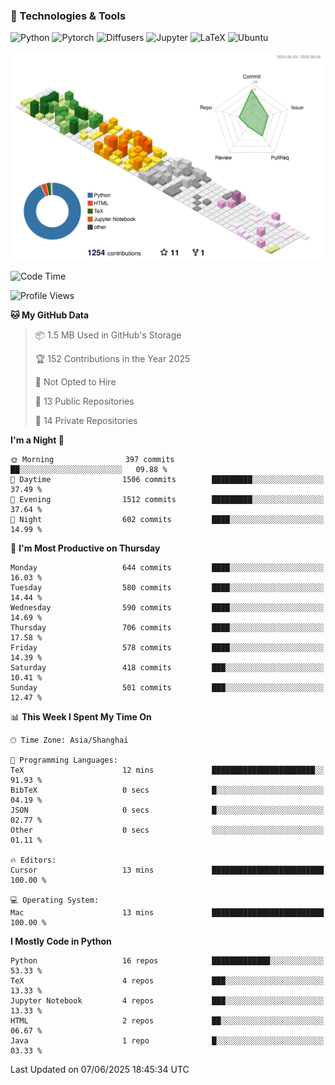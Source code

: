 ### 🧰 Technologies & Tools

![Python](https://img.shields.io/badge/python-%233776AB.svg?style=for-the-badge&logo=python&logoColor=white)
![Pytorch](https://img.shields.io/badge/pytorch-%23EE4C2C.svg?style=for-the-badge&logo=pytorch&logoColor=white)
![Diffusers](https://img.shields.io/badge/diffusers-HuggingFace-yellow?style=for-the-badge&logo=huggingface&logoColor=black)
![Jupyter](https://img.shields.io/badge/Jupyter-%23F37626.svg?style=for-the-badge&logo=Jupyter&logoColor=white)
![LaTeX](https://img.shields.io/badge/LaTeX-47A141?style=for-the-badge&logo=latex&logoColor=white)
![Ubuntu](https://img.shields.io/badge/Ubuntu-E95420?style=for-the-badge&logo=ubuntu&logoColor=white)


<!--![](https://raw.githubusercontent.com/BorisYang326/BorisYang326/output/github-contribution-grid-snake-dark.svg) -->
![](./profile-3d-contrib/profile-season-animate.svg)

<!--START_SECTION:waka-->
![Code Time](http://img.shields.io/badge/Code%20Time-896%20hrs%2013%20mins-blue)

![Profile Views](http://img.shields.io/badge/Profile%20Views-1-blue)

**🐱 My GitHub Data** 

> 📦 1.5 MB Used in GitHub's Storage 
 > 
> 🏆 152 Contributions in the Year 2025
 > 
> 🚫 Not Opted to Hire
 > 
> 📜 13 Public Repositories 
 > 
> 🔑 14 Private Repositories 
 > 
**I'm a Night 🦉** 

```text
🌞 Morning                397 commits         ██░░░░░░░░░░░░░░░░░░░░░░░   09.88 % 
🌆 Daytime                1506 commits        █████████░░░░░░░░░░░░░░░░   37.49 % 
🌃 Evening                1512 commits        █████████░░░░░░░░░░░░░░░░   37.64 % 
🌙 Night                  602 commits         ████░░░░░░░░░░░░░░░░░░░░░   14.99 % 
```
📅 **I'm Most Productive on Thursday** 

```text
Monday                   644 commits         ████░░░░░░░░░░░░░░░░░░░░░   16.03 % 
Tuesday                  580 commits         ████░░░░░░░░░░░░░░░░░░░░░   14.44 % 
Wednesday                590 commits         ████░░░░░░░░░░░░░░░░░░░░░   14.69 % 
Thursday                 706 commits         ████░░░░░░░░░░░░░░░░░░░░░   17.58 % 
Friday                   578 commits         ████░░░░░░░░░░░░░░░░░░░░░   14.39 % 
Saturday                 418 commits         ███░░░░░░░░░░░░░░░░░░░░░░   10.41 % 
Sunday                   501 commits         ███░░░░░░░░░░░░░░░░░░░░░░   12.47 % 
```


📊 **This Week I Spent My Time On** 

```text
🕑︎ Time Zone: Asia/Shanghai

💬 Programming Languages: 
TeX                      12 mins             ███████████████████████░░   91.93 % 
BibTeX                   0 secs              █░░░░░░░░░░░░░░░░░░░░░░░░   04.19 % 
JSON                     0 secs              █░░░░░░░░░░░░░░░░░░░░░░░░   02.77 % 
Other                    0 secs              ░░░░░░░░░░░░░░░░░░░░░░░░░   01.11 % 

🔥 Editors: 
Cursor                   13 mins             █████████████████████████   100.00 % 

💻 Operating System: 
Mac                      13 mins             █████████████████████████   100.00 % 
```

**I Mostly Code in Python** 

```text
Python                   16 repos            █████████████░░░░░░░░░░░░   53.33 % 
TeX                      4 repos             ███░░░░░░░░░░░░░░░░░░░░░░   13.33 % 
Jupyter Notebook         4 repos             ███░░░░░░░░░░░░░░░░░░░░░░   13.33 % 
HTML                     2 repos             ██░░░░░░░░░░░░░░░░░░░░░░░   06.67 % 
Java                     1 repo              █░░░░░░░░░░░░░░░░░░░░░░░░   03.33 % 
```




 Last Updated on 07/06/2025 18:45:34 UTC
<!--END_SECTION:waka-->
